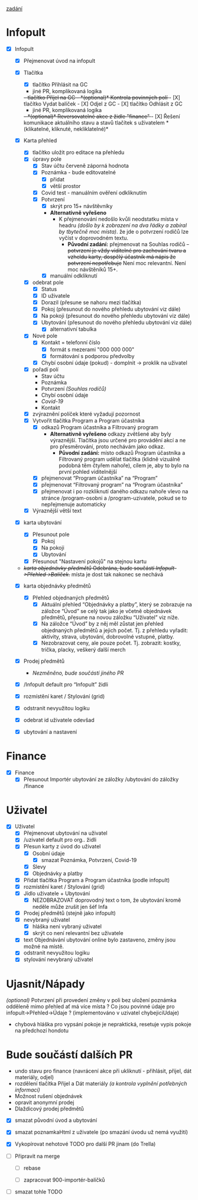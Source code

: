 
[zadání](https://docs.google.com/document/d/1be-iH5z5Xb_a5mG69Yv_1AzJe82kuwXym_iCpz838jQ)

# Infopult

- [X] Infopult
  - [X] Přejmenovat úvod na infopult
  - [X] Tlačítka
    - [X] tlačítko Přihlásit na GC
    - jiné PR, komplikovaná logika
    <s>
      - tlačítko Přijel na GC
        - *(optional)* Kontrola povinných polí
    </s>
    - [X] tlačítko Vydat balíček
    - [X] Odjel z GC
    - [X] tlačítko Odhlásit z GC

    - jiné PR, komplikovaná logika
    <s>
      - *(optional)* Reversovatelné akce z židle "finance"
    </s>
    - [X] Řešení komunikace aktuálního stavu a stavů tlačítek s uživatelem *(klikatelné, kliknuté, nekliklatelné)*
  - [X] Karta přehled
    - [X] tlačítko uložit pro editace na přehledu
    - [X] úpravy pole
      - [X] Stav účtu červeně záporná hodnota
      - [X] Poznámka - bude editovatelné
        - [X] přidat
        - [X] větší prostor
      - [X] Covid test - manuálním ověření odkliknutím
      - [X] Potvrzení
        - [X] skrýt pro 15+ návštěvníky
        - **Alternativně vyřešeno**
          - K přejmenování nedošlo kvůli neodstatku místa v headru *(došlo by k zobrazení na dva řádky a zabíral by tbytečně moc místa)*. že jde o potvrzení rodičů lze vyčíst v doprovodném textu.
            - **Původní zadání:** přejmenovat na Souhlas rodičů
          ~~- potvrzení je vždy viditelné pro zachování tvaru a vzheldu karty, dospělý účastník má nápis že potvrzení nepotřebuje~~ Není moc relevantní. Není moc návštěníků 15+.
        - [X] manuální odkliknutí
    - [X] odebrat pole
      - [X] Status
      - [X] ID uživatele
      - [X] Dorazil (přesune se nahoru mezi tlačítka)
      - [X] Pokoj (přesunout do nového přehledu ubytování viz dále)
      - [X] Na pokoji (přesunout do nového přehledu ubytování viz dále)
      - [X] Ubytování (přesunout do nového přehledu ubytování viz dále)
        - [X] alternativní tabulka
    - [X] Nové pole
      - [X] Kontakt = telefonní číslo
        - [X] formát s mezerami "000 000 000"
        - [X] formátování s podporou předvolby
      - [X] Chybí osobní údaje (pokud) - domplnit -> proklik na uživatel
    - [X] pořadí polí
      - Stav účtu
      - Poznámka
      - Potvrzení *(Souhlas rodičů)*
      - Chybí osobní údaje
      - *Covid-19*
      - Kontakt
    - [X] zvýraznění políček které vyžadují pozornost
    - [X] Vytvořit tlačítka Program a Program účastníka
      - [X] odkazů Program účastníka a Filtrovaný program
        - **Alternativně vyřešeno** odkazy zvětšené aby byly výraznější. Tlačítka jsou určené pro provádění akcí a ne pro přesměrování, proto nechávám jako odkaz.
          - **Původní zadání:** místo odkazů Program účastníka a Filtrovaný program udělat tlačítka (klidně vizuálně podobná těm čtyřem nahoře), cílem je, aby to bylo na první pohled viditelnější
      - [X] přejmenovat “Program účastníka” na “Program”
      - [X] přejmenovat “Filtrovaný program” na “Program účastníka”
      - [X] přejmenovat i po rozkliknutí daného odkazu nahoře vlevo na stránce /program-osobni a /program-uzivatele, pokud se to nepřejmenuje automaticky
    - [X] Výraznější větší text
  - [X] karta ubytování
    - [X] Přesunout pole
      - [X] Pokoj
      - [X] Na pokoji
      - [X] Ubytování
    - [X] Přesunout "Nastavení pokojů" na stejnou kartu
  - ~~*karta objednávky předmětů* Odebrána, bude součástí *Infopult->Přehled->Balíček*.~~ místa je dost tak nakonec se nechává
  - [X] karta objednávky předmětů
    - [X] Přehled objednaných předmětů
        - [X] Aktuální přehled “Objednávky a platby”, který se zobrazuje na záložce “Úvod” se celý tak jako je včetně objednávek předmětů, přesune na novou záložku “Uživatel” viz níže.
        - [X] Na záložce “Úvod” by z něj měl zůstat jen přehled objednaných předmětů a jejich počet.
          Tj. z přehledu vyřadit: aktivity, strava, ubytování, dobrovolné vstupné, platby.
        - [X] Nezobrazovat ceny, ale pouze počet. Tj. zobrazit: kostky, trička, placky, veškerý další merch
  - [X] Prodej předmětů
    - *Nezměněno, bude součástí jiného PR*
  - [X] /Infopult default pro “Infopult” židli
  - [X] rozmístění karet / Stylování (grid)
  - [X] odstranit nevyužitou logiku
  - [X] odebrat id uživatele odevšad
  - [X] ubytování a nastavení


# Finance

- [X] Finance
  - [X] Přesunout Importér ubytování ze záložky /ubytování do záložky /finance

# Uživatel


- [X] Uživatel
  - [X] Přejmenovat ubytování na uživatel
  - [X] /uzivatel default pro org.. židli
  - [X] Přesun karty z úvod do uživatel
    - [X] Osobní údaje
      - [X] smazat Poznámka, Potvrzení, Covid-19
    - [X] Slevy
    - [X] Objednávky a platby
  - [X] Přidat tlačítka Program a Program účastníka (podle infopult)
  - [X] rozmístění karet / Stylování (grid)
  - [X] Jídlo uživatele + Ubytování
    - [X] NEZOBRAZOVAT doprovodný text o tom, že ubytování kromě neděle může zrušit jen šéf Infa
  - [X] Prodej předmětů (stejně jako infopult)
  - [X] nevybraný uživatel
    - [X] hláška není vybraný uživatel
    - [X] skrýt co není relevantní bez uživatele
  - [X] text Objednávání ubytování online bylo zastaveno, změny jsou možné na místě.
  - [X] odstranit nevyužitou logiku
  - [X] stylování nevybraný uživatel

# Ujasnit/Nápady
  *(optional)* Potvrzení při provedení změny v poli bez uložení
  poznámka odděleně mimo přehled ať má více místa ?
  Co jsou povinné údaje pro infopult->Přehled->Údaje ? (implementováno v uzivatel chybejiciUdaje)
  - chybová hláška pro vypsání pokoje je nepraktická, resetuje vypis pokoje na předchozí hondotu

# Bude součástí dalších PR
  - undo stavu pro finance (navrácení akce při ukliknutí - přihlásit, přijel, dát materiály, odjel)
  - rozdělení tlačítka Přijel a Dát materiály *(a kontrola vyplnění potřebných informací)*
  - Možnost rušení objednávek
  - opravit anonymní prodej
  - Dlaždicový prodej předmětů


- [X] smazat původní úvod a ubytování
- [X] smazat poznamkaHtml z uživatele (po smazání úvodu už nemá využití)

- [X] Vykopírovat nehotové TODO pro další PR jinam (do Trella)
- [ ] Připravit na merge
    - [ ] rebase
    - [ ] zapracovat 900-importér-balíčků


- [ ] smazat tohle TODO
